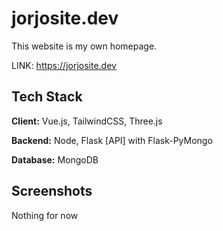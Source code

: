 
# jorjosite.dev

This website is my own homepage.

LINK: https://jorjosite.dev


## Tech Stack

**Client:** Vue.js, TailwindCSS, Three.js

**Backend:** Node, Flask [API] with Flask-PyMongo

**Database:** MongoDB 


## Screenshots

Nothing for now




